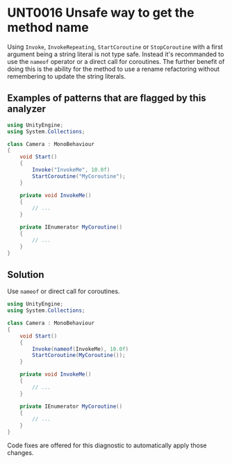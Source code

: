# UNT0016 Unsafe way to get the method name

Using `Invoke`, `InvokeRepeating`, `StartCoroutine` or `StopCoroutine` with a first argument being a string literal is not type safe. Instead it's recommanded to use the `nameof` operator or a direct call for coroutines. The further benefit of doing this is the ability for the method to use a rename refactoring without remembering to update the string literals.

## Examples of patterns that are flagged by this analyzer

```csharp
using UnityEngine;
using System.Collections;

class Camera : MonoBehaviour
{
    void Start()
    {
        Invoke("InvokeMe", 10.0f)
        StartCoroutine("MyCoroutine");
    }

    private void InvokeMe()
    {
        // ...
    }

    private IEnumerator MyCoroutine()
    {
        // ...
    }
}
```

## Solution

Use `nameof` or direct call for coroutines.

```csharp
using UnityEngine;
using System.Collections;

class Camera : MonoBehaviour
{
    void Start()
    {
        Invoke(nameof(InvokeMe), 10.0f)
        StartCoroutine(MyCoroutine());
    }

    private void InvokeMe()
    {
        // ...
    }

    private IEnumerator MyCoroutine()
    {
        // ...
    }
}
```

Code fixes are offered for this diagnostic to automatically apply those changes.
